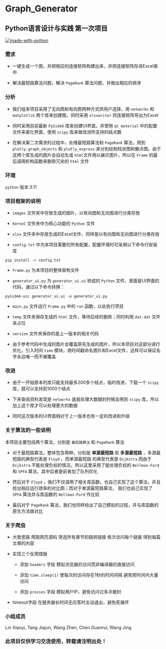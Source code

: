 # Graph_Generator

## Python语言设计与实践 第一次项目

[![made-with-python](https://img.shields.io/badge/Made%20with-Python-1f425f.svg)](https://www.python.org/)

### 需求

- 一键生成一个图，并把相应的连接矩阵构建出来，并把连接矩阵存进Excel表中


- 解决最短路算法问题，解决 `PageRank` 算法问题，并做出相应的排序

### 分析

- 我们组本项目采用了无向图和有向图两种方式供用户选择，用 `networkx` 和 `matplotlib` 两个库来创建图，同时采用 `xlsxwriter`
  将连接矩阵导出为Excel


- 同时采用目前最新 `PySide6` 库来创建UI界面，并使用 `qt_material` 中的配置文件来美化界面，使用 `scipy` 库来做改进所支持的结点数


- 在解决第二次需求的过程中，处理最短路算法和 `PageRank` 算法，用到 `plotly.graph_objects` 和 `plotly_express`
  来分别绘制柱状图和散点图。由于
  这两个库生成的图片会自动生成 `html`文件用以展示图片，所以在 `Frame` 的最后调用析构函数来删除冗余的 `html` 文件

### 环境

`python` 版本:3.11

### 项目框架的说明

- `images` 文件夹中存放生成的图片，以有向图和无向图进行分类存放


- `Kernel` 文件夹中为核心功能的 `Python` 文件


- `xlsx` 文件夹中存放生成的Excel文件，同样是以有向图和无向图进行分类存放


- `config.txt` 中为本项目需要的所有配置，配置环境时可采用以下命令行安装库

```
pip install -r config.txt
```

- `Frame.py` 为本项目的整体架构文件


- `generator_ui.py` 为 `generator_ui.ui` 转成的 `Python` 文件，里面是UI界面的代码，通过以下命令转换：

```
pyside6-uic generator_ui.ui -o generator_ui.py
```

- `main.py` 文件运行 `Frame.py` 中的 `run` 函数，以此执行项目


- `temp` 文件夹保存生成的 `html` 文件，等待后续的删除；同时利用 `dat.dat` 文件来占位


- `version` 文件夹保存的是上一版本的相关代码


- 由于参考代码中生成的图片会覆盖原先生成的图片，所以本项目对这部分进行优化，引入时间 `time`
  模块，用时间戳命名图片和Excel文件，这样可以保证名字永远唯一而不被覆盖

### 改进

- 由于一开始原本的库只能支持最多200多个结点，临时改进，下载一个 `scipy` 库，就可以支持到1000个结点


- 下来查阅资料发现是 `networkx` 底层处理大数据的时候会用到 `scipy` 库，所以加上这个库才可以处理更大的数据


- 同时这次版本的UI界面相对于上一版本也有一定的改进和升级

### 关于算法的一些说明

本项目主要包括两个算法，分别是 `最短路算法` 和 `PageRank` 算法

- 对于最短路算法，整体包含两种，分别是 **单源最短路** 和 **多源最短路** ，多源最短路的典型代表是 `Floyd` ，而单源最短路
  的典型代表是 `Dijkstra` 而由于 `Dijkstra` 不能处理负权的情况，所以这里采用了能处理负权的 `Bellman-Ford` 和 `SPFA`
  算法，其中后者是前者加了队列优化


- 然后对于 `Floyd` ，我们不仅调用了相关库函数，也自己实现了这个算法，并且给出相应运行效率的对比图；而对于单源最短路算法，
  我们也自己实现了 `SPFA` 算法并与库函数的 `Bellman-Ford` 作比较


- 最后对于 `PageRank` 算法，我们也同样给出了自己模拟的过程，并与库函数的原生方法做对比

### 关于爬虫

- 大致思路 爬取网页源码 筛选所有章节的跳转链接 依次访问每个链接 得到每篇文章的内容


- 实现三个反爬措施

    - 添加 `headers` 字段 模拟浏览器的访问而非编译器的直接访问

    - 添加 `time.sleep(1)`  使每次的访问存在1秒的时间间隔 避免短时间内大量访问

    - 添加 `proxies` 字段 模拟用户IP，避免访问过多次被封


- timeout字段 在服务器长时间无应答时主动退出，避免死循环

### 小组成员

Lin Xiaoyi, Tang Jiajun, Wang Zhen, Chen Guanrui, Wang Jing

### 此项目仅供学习交流使用，转载请注明出处！
